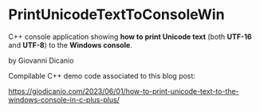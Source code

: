 # PrintUnicodeTextToConsoleWin
C++ console application showing **how to print Unicode text** (both **UTF-16** and **UTF-8**) to the **Windows console**.

by Giovanni Dicanio

Compilable C++ demo code associated to this blog post:

https://giodicanio.com/2023/06/01/how-to-print-unicode-text-to-the-windows-console-in-c-plus-plus/
